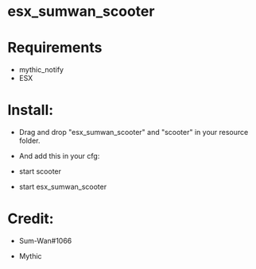 # esx_sumwan_scooter


# Requirements

* mythic_notify
* ESX


# Install:

* Drag and drop "esx_sumwan_scooter" and "scooter" in your resource folder.

* And add this in your cfg:

* start scooter
* start esx_sumwan_scooter


# Credit:

* Sum-Wan#1066

* Mythic
